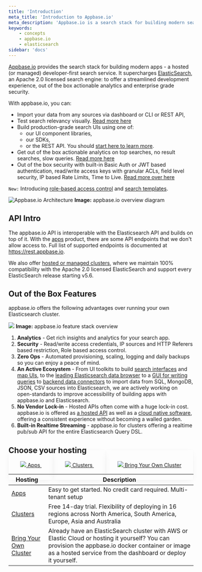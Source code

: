 ```yaml
---
title: 'Introduction'
meta_title: 'Introduction to Appbase.io'
meta_description: 'Appbase.io is a search stack for building modern search apps.'
keywords:
    - concepts
    - appbase.io
    - elasticsearch
sidebar: 'docs'
---
```


[Appbase.io](https://appbase.io) provides the search stack for building modern apps - a hosted (or managed) developer-first search service. It supercharges [ElasticSearch](https://github.com/elastic/elasticsearch), an Apache 2.0 licensed search engine: to offer a streamlined development experience, out of the box actionable analytics and enterprise grade security.

With appbase.io, you can:

-   Import your data from any sources via dashboard or CLI or REST API,
-   Test search relevancy visually. [Read more here](https://docs.appbase.io/docs/search/Preview)
-   Build production-grade search UIs using one of:
    -   our UI component libraries,
    -   our SDKs,
    -   or the REST API.
        You should [start here to learn more](https://docs.appbase.io/docs/reactivesearch/v3/overview/quickstart/).
-   Get out of the box actionable analytics on top searches, no result searches, slow queries. [Read more here](https://docs.appbase.io/docs/analytics/Overview/)
-   Out of the box security with built-in Basic Auth or JWT based authentication, read/write access keys with granular ACLs, field level security, IP based Rate Limits, Time to Live. [Read more over here](https://docs.appbase.io/docs/security/Credentials/)

`New:` Introducing [role-based access control](https://docs.appbase.io/docs/security/Role/) and [search templates](https://docs.appbase.io/docs/security/Template/).

![Appbase.io Architecture](https://i.imgur.com/lM8NNC8.png)
**Image:** appbase.io overview diagram

## API Intro

The appbase.io API is interoperable with the Elasticsearch API and builds on top of it. With the [apps](https://appbase.io/apps) product, there are some API endpoints that we don't allow access to. Full list of supported endpoints is documented at https://rest.appbase.io.

We also offer [hosted or managed clusters](https://appbase.io/clusters), where we maintain 100% compatibility with the Apache 2.0 licensed ElasticSearch and support every ElasticSearch release starting v5.6.

## Out of the Box Features

appbase.io offers the following advantages over running your own Elasticsearch cluster.

![](https://i.imgur.com/aaxqnN2.png)
**Image:** appbase.io feature stack overview

1. **Analytics** - Get rich insights and analytics for your search app.
2. **Security** - Read/write access credentials, IP sources and HTTP Referers based restriction, Role based access control.
3. **Zero Ops** - Automated provisioning, scaling, logging and daily backups so you can enjoy a peace of mind.
4. **An Active Ecosystem** - From UI toolkits to build [search interfaces](https://opensource.appbase.io/reactivesearch) and [map UIs](https://opensource.appbase.io/reactivemaps), to the [leading Elasticsearch data browser](https://opensource.appbase.io/dejavu/) to a [GUI for writing queries](https://opensource.appbase.io/mirage/) to [backend data connectors](https://medium.appbase.io/abc-import-import-your-mongodb-sql-json-csv-data-into-elasticsearch-a202cafafc0d) to import data from SQL, MongoDB, JSON, CSV sources into Elasticsearch, we are actively working on open-standards to improve accessibility of building apps with appbase.io and Elasticsearch.
5. **No Vendor Lock-in** - Hosted APIs often come with a huge lock-in cost. appbase.io is offered as [a hosted API](https://appbase.io) as well as a [cloud native software](https://github.com/appbaseio/arc), offering a consistent experience without becoming a walled garden.
6. **Built-in Realtime Streaming** - appbase.io for clusters offering a realtime pub/sub API for the entire Elasticsearch Query DSL.

## Choose your hosting

<div class="grid-integrations-index mt4 mt6-l f8">
	<a class="bg-white shadow-2 box-shadow-hover shadow-2-hover  br4 db flex flex-column justify-between items-center middarkgrey pa2 pt5 pb5 tdn tc tooltip-wrapper" style="box-shadow: 0 0 5px rgba(0,0,0,.02), 0 5px 22px -8px rgba(0,0,0,.1);    word-break: normal;cursor: pointer; padding: 2rem; height: 120px;width:120px;" href="/docs/hosting/Apps">
		<img class="w10 mb1" src="/images/apps.png" />
		Apps
	</a>
	<a class="bg-white shadow-2 box-shadow-hover shadow-2-hover  br4 db flex flex-column justify-between items-center middarkgrey pa2 pt5 pb5 tdn tc" style="box-shadow: 0 0 5px rgba(0,0,0,.02), 0 5px 22px -8px rgba(0,0,0,.1);    word-break: normal;cursor: pointer; padding: 2rem;height: 120px;width:120px;" href="/docs/hosting/clusters">
		<img class="w10 mb1" src="/images/clusters.png" />
		Clusters
	</a>
	<a class="bg-white shadow-2 box-shadow-hover shadow-2-hover  br4 db flex flex-column justify-between items-center middarkgrey pa2 pt5 pb5 tdn tc" style="box-shadow: 0 0 5px rgba(0,0,0,.02), 0 5px 22px -8px rgba(0,0,0,.1);    word-break: normal;cursor: pointer; padding: 2rem; height: 120px;width:120px;" href="/docs/hosting/BYOC">
		<img class="w10 mb1" src="/images/arc.svg" />
		Bring Your Own Cluster
	</a>
</div>

| Hosting                                     | Description                                                                                                                                                                                                      |
| ------------------------------------------- | ---------------------------------------------------------------------------------------------------------------------------------------------------------------------------------------------------------------- |
| [Apps](/docs/hosting/apps)                  | Easy to get started. No credit card required. Multi-tenant setup                                                                                                                                                 |
| [Clusters](/docs/hosting/clusters)          | Free 14-day trial. Flexibility of deploying in 16 regions across North America, South America, Europe, Asia and Australia                                                                                        |
| [Bring Your Own Cluster](docs/hosting/BYOC) | Already have an ElasticSearch cluster with AWS or Elastic Cloud or hosting it yourself? You can provision the appbase.io docker container or image as a hosted service from the dashboard or deploy it yourself. |
